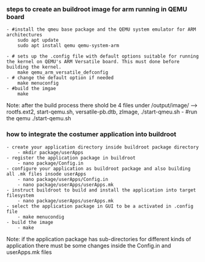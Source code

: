 ### steps to create an buildroot image for arm running in QEMU board
    - #install the qmeu base package and the QEMU system emulator for ARM architectures
        sudo apt update
        sudo apt install qemu qemu-system-arm

    - # sets up the .config file with default options suitable for running the kernel on QEMU's ARM Versatile board. This must done before building the kernel.
        make qemu_arm_versatile_defconfig
    - # change the default option if needed
        make menuconfig    
    - #build the imgae
        make

Note: after the build process there shold be 4 files under /output/image/  --> rootfs.ext2, start-qemu.sh, versatile-pb.dtb, zImage, ./start-qmeu.sh
    - #run the qemu
        ./start-qemu.sh


### how to integrate the costumer application into buildroot
    - create your application directory inside buildroot package directory
        - mkdir package/userApps
    - register the application package in buildroot
        - nano package/Config.in
    - configure your application as buildroot package and also building all .mk files insode userApps
        - nano package/userApps/Config.in
        - nano package/userApps/userApps.mk
    - instruct buildroot to build and install the application into target filesystem
        - nano package/userApps/userApps.mk
    - select the application package in GUI to be a activated in .config file
        - make menucondig
    - build the image
        - make

Note: if the application package has sub-directories for different kinds of application there must be some changes inside the Config.in and userApps.mk files
